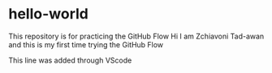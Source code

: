 # hello-world
This repository is for practicing the GitHub Flow
Hi I am Zchiavoni Tad-awan and this is my first time trying the GitHub Flow

This line was added through VScode

